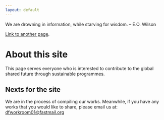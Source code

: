 ```yaml
---
layout: default
---
```


We are drowning in information, while starving for wisdom. – E.O. Wilson

[Link to another page](./another-page.html).

# About this site

This page serves everyone who is interested to contribute to the global shared future through sustainable programmes. 

## Nexts for the site

We are in the process of compiling our works. Meanwhile, if you have any works that you would like to share, please email us at: dfworkroom01@fastmail.org 
